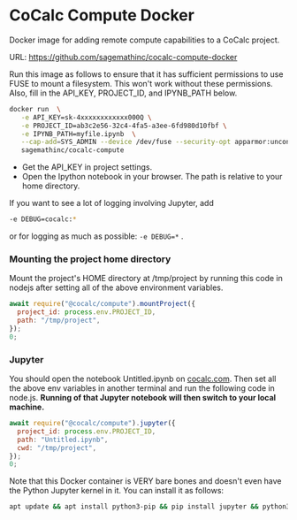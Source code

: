# CoCalc Compute Docker

Docker image for adding remote compute capabilities to a CoCalc project.

URL: https://github.com/sagemathinc/cocalc-compute-docker

Run this image as follows to ensure that it has sufficient permissions to use FUSE to mount a filesystem. This won't work without these permissions.  Also, fill in the API\_KEY, PROJECT\_ID, and IPYNB\_PATH below.

```sh
docker run  \
   -e API_KEY=sk-4xxxxxxxxxxxx000Q \
   -e PROJECT_ID=ab3c2e56-32c4-4fa5-a3ee-6fd980d10fbf \
   -e IPYNB_PATH=myfile.ipynb  \
   --cap-add=SYS_ADMIN --device /dev/fuse --security-opt apparmor:unconfined \
   sagemathinc/cocalc-compute
```

- Get the API_KEY in project settings.
- Open the Ipython notebook in your browser.  The path is relative to your home directory.

If you want to see a lot of logging involving Jupyter, add

```sh
-e DEBUG=cocalc:*
```

or for logging as much as possible: `-e DEBUG=*` . 

### Mounting the project home directory

Mount the project's HOME directory at /tmp/project by
running this code in nodejs after setting all of the above environment variables.

```js
await require("@cocalc/compute").mountProject({
  project_id: process.env.PROJECT_ID,
  path: "/tmp/project",
});
0;
```

### Jupyter

You should open the notebook Untitled.ipynb on [cocalc.com](http://cocalc.com).
Then set all the above env variables in another terminal and run the following code in node.js. **Running of that Jupyter notebook will then switch to your local machine.**

```js
await require("@cocalc/compute").jupyter({
  project_id: process.env.PROJECT_ID,
  path: "Untitled.ipynb",
  cwd: "/tmp/project",
});
0;
```

Note that this Docker container is VERY bare bones and doesn't even have the Python Jupyter kernel in it. You can install it as follows:

```sh
apt update && apt install python3-pip && pip install jupyter && python3 -m ipykernel install
```

